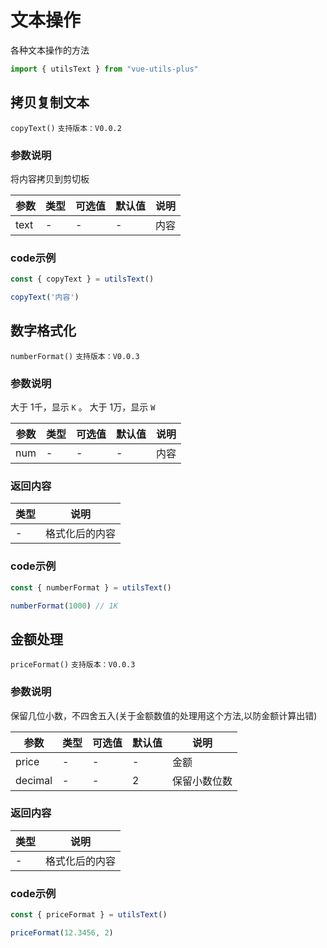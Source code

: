 # 文本操作

各种文本操作的方法

```javascript
import { utilsText } from "vue-utils-plus"
```


## 拷贝复制文本

`copyText()` `支持版本：V0.0.2`

### 参数说明

将内容拷贝到剪切板

| 参数   | 类型  | 可选值 | 默认值 | 说明  |
|------|-----|-----|-----|-----|
| text | -   | -   | -   | 内容  |

### code示例

```javascript
const { copyText } = utilsText()

copyText('内容')
```


## 数字格式化

`numberFormat()` `支持版本：V0.0.3`

### 参数说明

大于 1千，显示 `K` 。 大于 1万，显示 `W`

| 参数  | 类型  | 可选值 | 默认值 | 说明  |
|-----|-----|-----|-----|-----|
| num | -   | -   | -   | 内容  |

### 返回内容

| 类型  | 说明      |
|-----|---------|
| -   | 格式化后的内容 |

### code示例

```javascript
const { numberFormat } = utilsText()

numberFormat(1000) // 1K
```


## 金额处理

`priceFormat()` `支持版本：V0.0.3`

### 参数说明

保留几位小数，不四舍五入(关于金额数值的处理用这个方法,以防金额计算出错)

| 参数      | 类型  | 可选值 | 默认值 | 说明     |
|---------|-----|-----|-----|--------|
| price   | -   | -   | -   | 金额     |
| decimal | -   | -   | 2   | 保留小数位数 |

### 返回内容

| 类型  | 说明      |
|-----|---------|
| -   | 格式化后的内容 |

### code示例

```javascript
const { priceFormat } = utilsText()

priceFormat(12.3456, 2)
```
